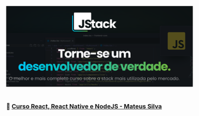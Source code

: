 <div align="center">
       <img src="./images/jstack.png"/>
</div>

</br>

### 🚀 [Curso React, React Native e NodeJS - Mateus Silva](https://jstack.com.br)
